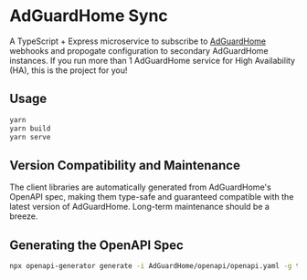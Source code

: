 # AdGuardHome Sync

A TypeScript + Express microservice to subscribe to [AdGuardHome](https://github.com/AdguardTeam/AdGuardHome) webhooks and propogate configuration to secondary AdGuardHome instances.  If you run more than 1 AdGuardHome service for High Availability (HA), this is the project for you!

## Usage

``` bash
yarn
yarn build
yarn serve
```

## Version Compatibility and Maintenance

The client libraries are automatically generated from AdGuardHome's OpenAPI spec, making them type-safe and guaranteed compatible with the latest version of AdGuardHome.  Long-term maintenance should be a breeze.

## Generating the OpenAPI Spec

``` bash
npx openapi-generator generate -i AdGuardHome/openapi/openapi.yaml -g typescript-axios  -o ./src/adguard-api --additional-properties supportsES6=true
```
